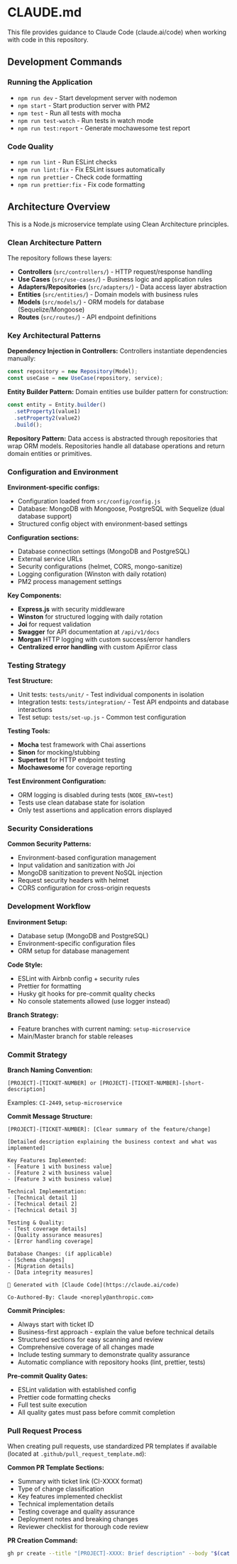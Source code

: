 # CLAUDE.md

This file provides guidance to Claude Code (claude.ai/code) when working with code in this repository.

## Development Commands

### Running the Application
- `npm run dev` - Start development server with nodemon
- `npm start` - Start production server with PM2
- `npm test` - Run all tests with mocha
- `npm run test-watch` - Run tests in watch mode
- `npm run test:report` - Generate mochawesome test report

### Code Quality
- `npm run lint` - Run ESLint checks
- `npm run lint:fix` - Fix ESLint issues automatically
- `npm run prettier` - Check code formatting
- `npm run prettier:fix` - Fix code formatting

## Architecture Overview

This is a Node.js microservice template using Clean Architecture principles.

### Clean Architecture Pattern
The repository follows these layers:
- **Controllers** (`src/controllers/`) - HTTP request/response handling
- **Use Cases** (`src/use-cases/`) - Business logic and application rules
- **Adapters/Repositories** (`src/adapters/`) - Data access layer abstraction
- **Entities** (`src/entities/`) - Domain models with business rules
- **Models** (`src/models/`) - ORM models for database (Sequelize/Mongoose)
- **Routes** (`src/routes/`) - API endpoint definitions

### Key Architectural Patterns

**Dependency Injection in Controllers:**
Controllers instantiate dependencies manually:
```javascript
const repository = new Repository(Model);
const useCase = new UseCase(repository, service);
```

**Entity Builder Pattern:**
Domain entities use builder pattern for construction:
```javascript
const entity = Entity.builder()
  .setProperty1(value1)
  .setProperty2(value2)
  .build();
```

**Repository Pattern:**
Data access is abstracted through repositories that wrap ORM models. Repositories handle all database operations and return domain entities or primitives.

### Configuration and Environment

**Environment-specific configs:**
- Configuration loaded from `src/config/config.js`
- Database: MongoDB with Mongoose, PostgreSQL with Sequelize (dual database support)
- Structured config object with environment-based settings

**Configuration sections:**
- Database connection settings (MongoDB and PostgreSQL)
- External service URLs
- Security configurations (helmet, CORS, mongo-sanitize)
- Logging configuration (Winston with daily rotation)
- PM2 process management settings

**Key Components:**
- **Express.js** with security middleware
- **Winston** for structured logging with daily rotation
- **Joi** for request validation
- **Swagger** for API documentation at `/api/v1/docs`
- **Morgan** HTTP logging with custom success/error handlers
- **Centralized error handling** with custom ApiError class

### Testing Strategy

**Test Structure:**
- Unit tests: `tests/unit/` - Test individual components in isolation
- Integration tests: `tests/integration/` - Test API endpoints and database interactions
- Test setup: `tests/set-up.js` - Common test configuration

**Testing Tools:**
- **Mocha** test framework with Chai assertions
- **Sinon** for mocking/stubbing  
- **Supertest** for HTTP endpoint testing
- **Mochawesome** for coverage reporting

**Test Environment Configuration:**
- ORM logging is disabled during tests (`NODE_ENV=test`)
- Tests use clean database state for isolation
- Only test assertions and application errors displayed

### Security Considerations

**Common Security Patterns:**
- Environment-based configuration management
- Input validation and sanitization with Joi
- MongoDB sanitization to prevent NoSQL injection
- Request security headers with helmet
- CORS configuration for cross-origin requests

### Development Workflow

**Environment Setup:**
- Database setup (MongoDB and PostgreSQL)
- Environment-specific configuration files
- ORM setup for database management

**Code Style:**
- ESLint with Airbnb config + security rules
- Prettier for formatting
- Husky git hooks for pre-commit quality checks
- No console statements allowed (use logger instead)

**Branch Strategy:**
- Feature branches with current naming: `setup-microservice`
- Main/Master branch for stable releases

### Commit Strategy

**Branch Naming Convention:**
```
[PROJECT]-[TICKET-NUMBER] or [PROJECT]-[TICKET-NUMBER]-[short-description]
```
Examples: `CI-2449`, `setup-microservice`

**Commit Message Structure:**
```
[PROJECT]-[TICKET-NUMBER]: [Clear summary of the feature/change]

[Detailed description explaining the business context and what was implemented]

Key Features Implemented:
- [Feature 1 with business value]
- [Feature 2 with business value]
- [Feature 3 with business value]

Technical Implementation:
- [Technical detail 1]
- [Technical detail 2]
- [Technical detail 3]

Testing & Quality:
- [Test coverage details]
- [Quality assurance measures]
- [Error handling coverage]

Database Changes: (if applicable)
- [Schema changes]
- [Migration details]
- [Data integrity measures]

🤖 Generated with [Claude Code](https://claude.ai/code)

Co-Authored-By: Claude <noreply@anthropic.com>
```

**Commit Principles:**
- Always start with ticket ID
- Business-first approach - explain the value before technical details
- Structured sections for easy scanning and review
- Comprehensive coverage of all changes made
- Include testing summary to demonstrate quality assurance
- Automatic compliance with repository hooks (lint, prettier, tests)

**Pre-commit Quality Gates:**
- ESLint validation with established config
- Prettier code formatting checks
- Full test suite execution
- All quality gates must pass before commit completion

### Pull Request Process

When creating pull requests, use standardized PR templates if available (located at `.github/pull_request_template.md`):

**Common PR Template Sections:**
- Summary with ticket link (CI-XXXX format)
- Type of change classification
- Key features implemented checklist
- Technical implementation details
- Testing coverage and quality assurance
- Deployment notes and breaking changes
- Reviewer checklist for thorough code review

**PR Creation Command:**
```bash
gh pr create --title "[PROJECT]-XXXX: Brief description" --body "$(cat .github/pull_request_template.md)"
```